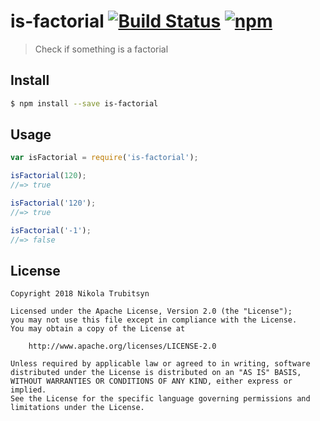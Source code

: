 # is-factorial [![Build Status](https://travis-ci.org/trubitsyn/is-factorial.svg?branch=master)](https://travis-ci.org/trubitsyn/is-factorial) [![npm](https://img.shields.io/npm/dt/is-factorial.svg)](https://www.npmjs.com/package/is-factorial)

> Check if something is a factorial

## Install

```sh
$ npm install --save is-factorial
```

## Usage

```js
var isFactorial = require('is-factorial');

isFactorial(120);
//=> true

isFactorial('120');
//=> true

isFactorial('-1');
//=> false
```

## License

```
Copyright 2018 Nikola Trubitsyn

Licensed under the Apache License, Version 2.0 (the "License");
you may not use this file except in compliance with the License.
You may obtain a copy of the License at

    http://www.apache.org/licenses/LICENSE-2.0

Unless required by applicable law or agreed to in writing, software
distributed under the License is distributed on an "AS IS" BASIS,
WITHOUT WARRANTIES OR CONDITIONS OF ANY KIND, either express or implied.
See the License for the specific language governing permissions and
limitations under the License.
```

